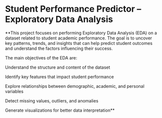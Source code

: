 # Student Performance Predictor – Exploratory Data Analysis

**This project focuses on performing Exploratory Data Analysis (EDA) on a dataset related to student academic performance. The goal is to uncover key patterns, trends, and insights that can help predict student outcomes and understand the factors influencing their success.

The main objectives of the EDA are:

Understand the structure and content of the dataset

Identify key features that impact student performance

Explore relationships between demographic, academic, and personal variables

Detect missing values, outliers, and anomalies

Generate visualizations for better data interpretation**
